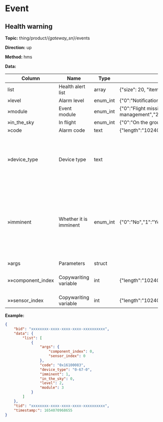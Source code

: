 




 # Event

## Health warning
**Topic:** thing/product/*{gateway_sn}*/events

**Direction:** up

**Method:** hms

**Data:** 

|Column|Name|Type|constraint|Description|
|---|---|---|---|---|
|list|Health alert list|array|  {"size": 20, "item_type": struct}  ||
|»level|Alarm level|enum_int| {&#34;0&#34;:&#34;Notification&#34;,&#34;1&#34;:&#34;Reminder&#34;,&#34;2&#34;:&#34;Warning&#34;} ||
|»module|Event module|enum_int| {&#34;0&#34;:&#34;Flight mission&#34;,&#34;1&#34;:&#34;Device management&#34;,&#34;2&#34;:&#34;Media&#34;,&#34;3&#34;:&#34;hms&#34;} ||
|»in_the_sky|In flight|enum_int| {&#34;0&#34;:&#34;On the ground&#34;,&#34;1&#34;:&#34;In the sky&#34;} ||
|»code|Alarm code|text| {&#34;length&#34;:&#34;10240&#34;} ||
|»device_type|Device type|text|  |Format is *{domain-type-subtype}*, can be check at [Product Support](https://developer.dji.com/doc/cloud-api-tutorial/cn/overview/product-support.html).|
|»imminent|Whether it is imminent|enum_int| {&#34;0&#34;:&#34;No&#34;,&#34;1&#34;:&#34;Yes&#34;} |Represents whether it is an imminent alarm code. For example, if the wind is too strong, it will automatically disappear as the wind decreases.|
|»args|Parameters|struct|  ||
|»»component_index|Copywariting variable|int| {&#34;length&#34;:&#34;10240&#34;} |Parameters need to be filled in the [hms.json](https://developer.dji.com/doc/cloud-api-tutorial/cn/feature-set/dock-feature-set/hms.html).|
|»»sensor_index|Copywariting variable|int| {&#34;length&#34;:&#34;10240&#34;} ||


 

**Example:**
```json
{
	"bid": "xxxxxxxx-xxxx-xxxx-xxxx-xxxxxxxxxx",
	"data": {
		"list": [
			{
				"args": {
					"component_index": 0,
					"sensor_index": 0
				},
				"code": "0x16100083",
				"device_type": "0-67-0",
				"imminent": 1,
				"in_the_sky": 0,
				"level": 2,
				"module": 3
			}
		]
	},
	"tid": "xxxxxxxx-xxxx-xxxx-xxxx-xxxxxxxxxx",
	"timestamp:": 1654070968655
}
```












